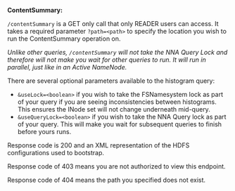 **ContentSummary:**

`/contentSummary` is a GET only call that only READER users can access.
It takes a required parameter `?path=<path>` to specify the location you wish to run the ContentSummary operation on.

*Unlike other queries, `/contentSummary` will not take the NNA Query Lock and therefore will not make you wait for other queries to run. It will run in parallel, just like in an Active NameNode.*

There are several optional parameters available to the histogram query:
* `&useLock=<boolean>` if you wish to take the FSNamesystem lock as part of your query if you are seeing inconsistencies between histograms. This ensures the INode set will not change underneath mid-query.
* `&useQueryLock=<boolean>` if you wish to take the NNA Query lock as part of your query. This will make you wait for subsequent queries to finish before yours runs.

Response code is 200 and an XML representation of the HDFS configurations used to bootstrap.

Response code of 403 means you are not authorized to view this endpoint.

Response code of 404 means the path you specified does not exist.